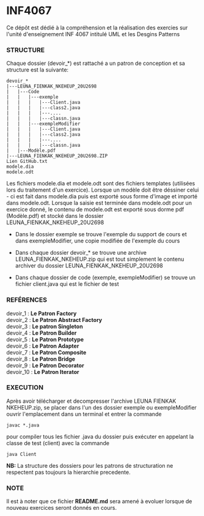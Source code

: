 # INF4067

Ce dépôt est dédié à la compréhension et la réalisation des exercies sur l'unité d'enseignement INF 4067 intitulé UML et les Desgins Patterns

### STRUCTURE

Chaque dossier (devoir\_\*) est rattaché a un patron de conception et sa structure est la suivante:

```
devoir_*
|---LEUNA_FIENKAK_NKEHEUP_20U2698
|   |---Code
|   |   |---exemple
|   |   |   |---Client.java
|   |   |   |---class2.java
|   |   |   |---....
|   |   |   |---classn.java
|   |   |---exempleModifier
|   |   |   |---Client.java
|   |   |   |---class2.java
|   |   |   |---....
|   |   |   |---classn.java
|   |---Modèle.pdf
|---LEUNA_FIENKAK_NKEHEUP_20U2698.ZIP
Lien GitHub.txt
modele.dia
modele.odt
```

Les fichiers modele.dia et modele.odt sont des fichiers templates (utilisées lors du traitement d'un exercice). Lorsque un modèle doit être déssiner
celui - ci est fait dans modele.dia puis est exporté sous forme d'image et importé dans modele.odt. Lorsque la saisie est terminée dans modele.odt pour un exercice donné,
le contenu de modele.odt est exporté sous dorme pdf (Modèle.pdf) et stocké dans le dossier LEUNA_FIENKAK_NKEHEUP_20U2698

- Dans le dossier exemple se trouve l'exemple du support de cours et dans exempleModifier, une copie modifiée de l'exemple du cours

- Dans chaque dossier devoir\_\* se trouve une archive LEUNA_FIENKAK_NKEHEUP.zip qui est tout simplement le contenu archiver du dossier LEUNA_FIENKAK_NKEHEUP_20U2698

- Dans chaque dossier de code (exemple, exempleModifier) se trouve un fichier client.java qui est le fichier de test

### REFÉRENCES

devoir_1 : **Le Patron Factory**  
devoir_2 : **Le Patron Abstract Factory**  
devoir_3 : **Le patron Singleton**  
devoir_4 : **Le Patron Builder**  
devoir_5 : **Le Patron Prototype**  
devoir_6 : **Le Patron Adapter**  
devoir_7 : **Le Patron Composite**  
devoir_8 : **Le Patron Bridge**  
devoir_9 : **Le Patron Decorator**  
devoir_10 : **Le Patron Iterator**  

### EXECUTION

Après avoir télécharger et decompresser l'archive LEUNA FIENKAK NKEHEUP.zip, se placer dans l'un des dossier exemple ou exempleModifier
ouvrir l'emplacement dans un terminal et entrer la commande

```
javac *.java
```

pour compiler tous les fichier .java du dossier
puis exécuter en appelant la classe de test (client) avec la commande

```
java Client
```

**NB:** La structure des dossiers pour les patrons de structuration ne respectent pas toujours la hierarchie precedente.

### NOTE

Il est à noter que ce fichier **README.md** sera amené à evoluer lorsque de nouveau exercices seront donnés en cours.
